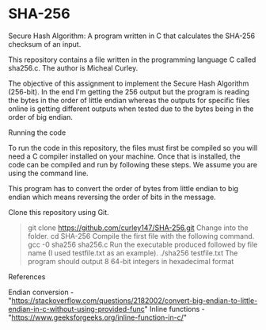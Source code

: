 # SHA-256
Secure Hash Algorithm: A program written in C that calculates the SHA-256 checksum of an input.

This repository contains a file written in the programming language C called sha256.c. The author is Micheal Curley.

The objective of this assignment to implement the Secure Hash Algorithm (256-bit). In the end I'm getting the 256 output but the program is reading the bytes in the order of little endian whereas the outputs for specific files online is getting different outputs when tested due to the bytes being in the order of big endian.

Running the code

To run the code in this repository, the files must first be compiled so you will need a C compiler installed on your machine. Once that is installed, the code can be compiled and run by following these steps. We assume you are using the command line.

This program has to convert the order of bytes from little endian to big endian which means reversing the order of bits in the message.

Clone this repository using Git.
> git clone https://github.com/curley147/SHA-256.git
Change into the folder.
> cd SHA-256
Compile the first file with the following command.
> gcc -0 sha256 sha256.c
Run the executable produced followed by file name (I used testfile.txt as an example).
> ./sha256 testfile.txt
The program should output 8 64-bit integers in hexadecimal format

References

Endian conversion - "https://stackoverflow.com/questions/2182002/convert-big-endian-to-little-endian-in-c-without-using-provided-func"
Inline functions - "https://www.geeksforgeeks.org/inline-function-in-c/"

